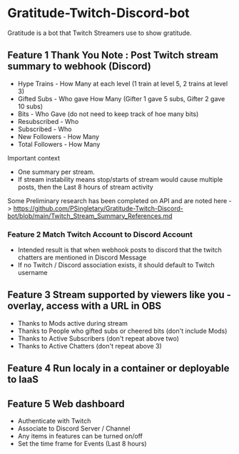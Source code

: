 # Gratitude-Twitch-Discord-bot
Gratitude is a bot that Twitch Streamers use to show gratitude.

## Feature 1 Thank You Note : Post Twitch stream summary to webhook (Discord)

 - Hype Trains - How Many at each level (1 train at level 5, 2 trains at level 3)
 - Gifted Subs - Who gave How Many (Gifter 1 gave 5 subs, Gifter 2 gave 10 subs)
 - Bits - Who Gave (do not need to keep track of hoe many bits)
 - Resubscribed - Who
 - Subscribed - Who
 - New Followers - How Many
 - Total Followers - How Many

Important context 
 - One summary per stream.
 - If stream instability means stop/starts of stream would cause multiple posts, then the Last 8 hours of stream activity

Some Preliminary research has been completed on API and are noted here -> https://github.com/PSingletary/Gratitude-Twitch-Discord-bot/blob/main/Twitch_Stream_Summary_References.md

### Feature 2 **Match Twitch Account to Discord Account**
 - Intended result is that when webhook posts to discord that the twitch chatters are mentioned in Discord Message
 - If no Twitch / Discord association exists, it should default to Twitch username
 
## Feature 3 Stream supported by viewers like you - overlay, access with a URL in OBS
 - Thanks to Mods active during stream
 - Thanks to People who gifted subs or cheered bits (don't include Mods)
 - Thanks to Active Subscribers (don't repeat above two)
 - Thanks to Active Chatters (don't repeat above 3)

## Feature 4 Run localy in a container or deployable to IaaS

## Feature 5 Web dashboard
 - Authenticate with Twitch
 - Associate to Discord Server / Channel
 - Any items in features can be turned on/off
 - Set the time frame for Events (Last 8 hours)
